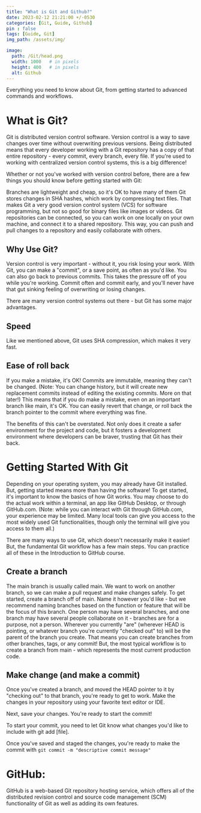 ```yaml
---
title: "What is Git and Github?"
date: 2023-02-12 21:21:00 +/-0530
categories: [Git, Guide, Github]
pin : false
tags: [Guide, Git]
img_path: /assets/img/

image:
  path: /Git/head.png
  width: 1000   # in pixels
  height: 400   # in pixels
  alt: Github
---
```

Everything you need to know about Git, from getting started to advanced commands and workflows.

# What is Git?

Git is distributed version control software. Version control is a way to save changes over time without overwriting previous versions. Being distributed means that every developer working with a Git repository has a copy of that entire repository - every commit, every branch, every file. If you're used to working with centralized version control systems, this is a big difference!

Whether or not you've worked with version control before, there are a few things you should know before getting started with Git:

Branches are lightweight and cheap, so it's OK to have many of them
Git stores changes in SHA hashes, which work by compressing text files. That makes Git a very good version control system (VCS) for software programming, but not so good for binary files like images or videos.
Git repositories can be connected, so you can work on one locally on your own machine, and connect it to a shared repository. This way, you can push and pull changes to a repository and easily collaborate with others.

## Why Use Git?

Version control is very important - without it, you risk losing your work. With Git, you can make a "commit", or a save point, as often as you'd like. You can also go back to previous commits. This takes the pressure off of you while you're working. Commit often and commit early, and you'll never have that gut sinking feeling of overwriting or losing changes.

There are many version control systems out there - but Git has some major advantages.
## Speed

Like we mentioned above, Git uses SHA compression, which makes it very fast.

## Ease of roll back

If you make a mistake, it's OK! Commits are immutable, meaning they can't be changed. (Note: You can change history, but it will create new replacement commits instead of editing the existing commits. More on that later!) This means that if you do make a mistake, even on an important branch like main, it's OK. You can easily revert that change, or roll back the branch pointer to the commit where everything was fine.

The benefits of this can't be overstated. Not only does it create a safer environment for the project and code, but it fosters a development environment where developers can be braver, trusting that Git has their back.


# Getting Started With Git

Depending on your operating system, you may already have Git installed. But, getting started means more than having the software! To get started, it's important to know the basics of how Git works. You may choose to do the actual work within a terminal, an app like GitHub Desktop, or through GitHub.com. (Note: while you can interact with Git through GitHub.com, your experience may be limited. Many local tools can give you access to the most widely used Git functionalities, though only the terminal will give you access to them all.)

There are many ways to use Git, which doesn't necessarily make it easier! But, the fundamental Git workflow has a few main steps. You can practice all of these in the Introduction to GitHub course.
## Create a branch

The main branch is usually called main. We want to work on another branch, so we can make a pull request and make changes safely. To get started, create a branch off of main. Name it however you'd like - but we recommend naming branches based on the function or feature that will be the focus of this branch. One person may have several branches, and one branch may have several people collaborate on it - branches are for a purpose, not a person. Wherever you currently "are" (wherever HEAD is pointing, or whatever branch you're currently "checked out" to) will be the parent of the branch you create. That means you can create branches from other branches, tags, or any commit! But, the most typical workflow is to create a branch from main - which represents the most current production code.
## Make change (and make a commit)

Once you've created a branch, and moved the HEAD pointer to it by "checking out" to that branch, you're ready to get to work. Make the changes in your repository using your favorite text editor or IDE.

Next, save your changes. You're ready to start the commit!

To start your commit, you need to let Git know what changes you'd like to include with git add [file].

Once you've saved and staged the changes, you're ready to make the commit with ``` git commit -m "descriptive commit message" ```

# GitHub:
 GitHub is a web-based Git repository hosting service, which offers all of the distributed revision control and source code management (SCM) functionality of Git as well as adding its own features. 